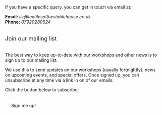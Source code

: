 If you have a specific query, you can get in touch via email at:

**Email:** *liz&#64;textilesatthestablehouse&#46;co&#46;uk*
<br>**Phone:** *&#48;&#55;&#57;&#50;&#48;&#50;&#56;&#48;&#57;&#50;&#52;*

<div style="padding:20px 0;font-size:130%;">Join our mailing list</div>

The best way to keep up-to-date with our workshops and other news is to sign up to our mailing list.

We use this to send updates on our workshops (usually fortnightly), news on upcoming events, and special offers. Once signed up, you can unsubscribe at any time via a link in on of our emails.

Click the button below to subscribe:

<a href="/mailing-list" class="mailingList">Sign me up!</a>
<style>
a.mailingList {
  display: inline-block;
  margin-top: 10px;
  background: rgba(255,255,255,0.2);
  padding: 10px 20px;
  text-decoration: none;
}
a.mailingList:hover {
  background: rgba(255,255,255,0.3);
}
</style>
